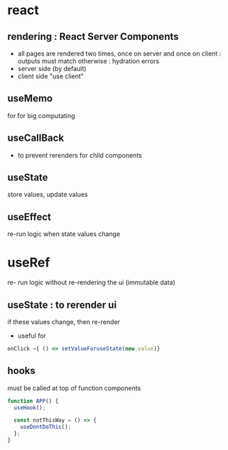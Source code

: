 # react

## rendering : React Server Components

- all pages are rendered two times, once on server and once on client : outputs must match otherwise : hydration errors
- server side (by default)
- client side "use client"

## useMemo

for for big computating

## useCallBack

- to prevent rerenders for child components

## useState

store values, update values

## useEffect

re-run logic when state values change

# useRef

re- run logic without re-rendering the ui (immutable data)

## useState : to rerender ui

if these values change, then re-render

- useful for

```js
onClick ={ () => setValueForuseState(new.value)}
```

## hooks

must be called at top of function components

```js
function APP() {
  useHook();

  const notThisWay = () => {
    useDontDoThis();
  };
}
```
